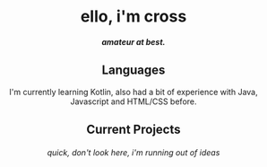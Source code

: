   <h1 align="center">ello, i'm cross</h1>

<h5 align="center">amateur at best.</h5>

<h2 align="center">Languages</h2>
<p align="center">I'm currently learning Kotlin, also had a bit of experience with Java, Javascript and HTML/CSS before.</p>

<h2 align="center"> Current Projects </h2>
<h6 align="center"> quick, don't look here, i'm running out of ideas </h3>
